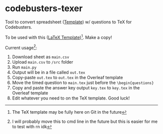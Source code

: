 # codebusters-texer

Tool to convert spreadsheet ([Template](https://docs.google.com/spreadsheets/d/1U-BpeRaxML1Sr2uRb8K0Zhr_6DGR3GwrMdIgSoa-3ac/edit?usp=sharing)) w/ questions to TeX for Codebusters.

To be used with this ([LaTeX Template](https://www.overleaf.com/read/rmkbhrwjkbht#18a3f8))[^1]. Make a copy!

Current usage[^2]:
1. Download sheet as `main.csv`
2. Upload `main.csv` to `/src` folder
3. Run `main.py`
4. Output will be in a file called `out.tex`
5. Copy-paste `out.tex` to `out.tex` in the Overleaf template
6. Move the timed question to `main.tex` just before the `\begin{questions}`
7. Copy and paste the answer key output `key.tex` to `key.tex` in the Overleaf template
8. Edit whatever you need to on the TeX template. Good luck!

[^1]: The TeX template may be fully here on Git in the future
[^2]: I will probably move this to cmd line in the future but this is easier for me to test with rn idk
